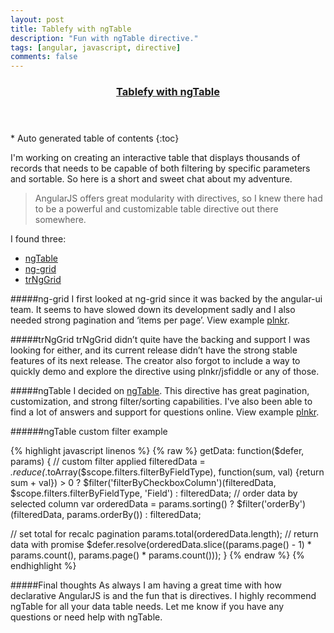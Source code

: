 ```yaml
---
layout: post
title: Tablefy with ngTable
description: "Fun with ngTable directive."
tags: [angular, javascript, directive]
comments: false
---
```


<section id="table-of-contents" class="toc tocFixed">
  <header>
    <a href="#">
      <h3>Tablefy with ngTable</h3>
    </a>
  </header>
<div id="drawer" markdown="1">
*  Auto generated table of contents
{:toc}
</div>
</section><!-- /#table-of-contents -->

I'm working on creating an interactive table that displays thousands of records that needs to be capable of both filtering by specific parameters and sortable. So here is a short and sweet chat about my adventure.

>AngularJS offers great modularity with directives, so I knew there had to be a powerful and customizable table directive out there somewhere.  

I found three:

- [ngTable](http://bazalt-cms.com/ng-table/)
- [ng-grid](http://angular-ui.github.io/ng-grid/)
- [trNgGrid](http://moonstorm.github.io/trNgGrid/beta/index.html)

#####ng-grid
I first looked at ng-grid since it was backed by the angular-ui team. It seems to have slowed down its development sadly and I also needed strong pagination and ‘items per page’. View example [plnkr](http://plnkr.co/edit/T6qaQX?p=info).

#####trNgGrid
trNgGrid didn’t quite have the backing and support I was looking for either, and its current release didn’t have the strong stable features of its next release. The creator also forgot to include a way to quickly demo and explore the directive using plnkr/jsfiddle or any of those.

#####ngTable
I decided on [ngTable](http://bazalt-cms.com/ng-table/). This directive has great pagination, customization, and strong filter/sorting capabilities. I've also been able to find a lot of answers and support for questions online. View example [plnkr](http://plnkr.co/edit/ISa4xg?p=info).

######ngTable custom filter example

{% highlight javascript linenos %}
{% raw %}
getData: function($defer, params) {
  // custom filter applied
  filteredData = _.reduce(_.toArray($scope.filters.filterByFieldType), function(sum, val) {return sum + val}) > 0 ?
          $filter('filterByCheckboxColumn')(filteredData, $scope.filters.filterByFieldType, 'Field') :
          filteredData;
  // order data by selected column
  var orderedData = params.sorting() ?
          $filter('orderBy')(filteredData, params.orderBy()) :
          filteredData;

  // set total for recalc pagination
  params.total(orderedData.length);
  // return data with promise
  $defer.resolve(orderedData.slice((params.page() - 1) * params.count(), params.page() * params.count()));
}
{% endraw %}
{% endhighlight %}

#####Final thoughts
As always I am having a great time with how declarative AngularJS is and the fun that is directives. I highly recommend ngTable for all your data table needs. Let me know if you have any questions or need help with ngTable.